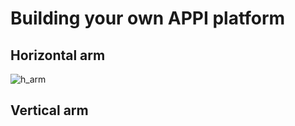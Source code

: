 # Building your own APPI platform

## Horizontal arm

![h_arm](https://github.com/micropolimi/APPI/raw/main/images/gif_horizontal_arm_scaled.gif)

## Vertical arm



